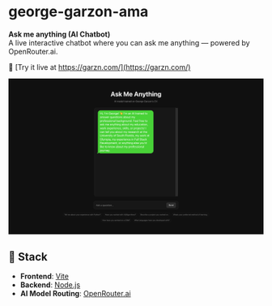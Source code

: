# george-garzon-ama

**Ask me anything (AI Chatbot)**  
A live interactive chatbot where you can ask me anything — powered by OpenRouter.ai.

🔗 [Try it live at https://garzn.com/](https://garzn.com/)

![hero](AMA-App.png)

## 🚀 Stack
- **Frontend**: [Vite](https://vitejs.dev/)
- **Backend**: [Node.js](https://nodejs.org/)
- **AI Model Routing**: [OpenRouter.ai](https://openrouter.ai/)

